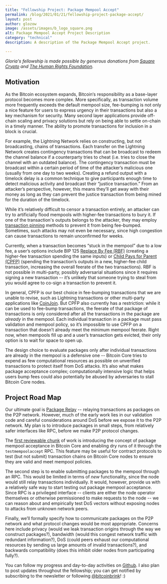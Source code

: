 ```yaml
---
title: "Fellowship Project: Package Mempool Accept"
permalink: /blog/2021/01/21/fellowship-project-package-accept/
layout: post
author: glozow
image: /assets/images/b_logo_square.png
alt: Package Mempool Accept Project Description 
category: "technical"
description: A description of the Package Mempool Accept project.

---
```


_Gloria's fellowship is made possible by generous donations from [Square
Crypto][square crypto] and [The Human Rights Foundation][hrf]._

## Motivation

As the Bitcoin ecosystem expands, Bitcoin‘s responsibility as a base-layer
protocol becomes more complex. More specifically, as transaction volume more
frequently exceeds the default mempool size, fee-bumping is not only a nice
feature for users to express urgency in their transactions but also a key
mechanism for security. Many second layer applications provide off-chain
scaling and privacy solutions but rely on being able to settle on-chain in a
timely manner. The ability to promote transactions for inclusion in a block is
crucial.

For example, the Lightning Network relies on constructing, but not
broadcasting, chains of transactions. Each transfer on the Lightning Network
creates contingency transactions that can be broadcast to redeem the channel
balance if a counterparty tries to cheat (i.e. tries to close the channel with
an outdated balance). The contingency transaction must be broadcast within a
certain period of time of the attacker’s malicious one (usually from one day to
two weeks). Creating a refund output with a timelock delay is a common
technique to give participants enough time to detect malicious activity and
broadcast their “justice transaction.” From an attacker’s perspective, however,
this means they’ll get away with their money as long as they can prevent the
justice transaction from being mined for the duration of the timelock.

While it’s relatively difficult to censor a transaction entirely, an attacker can
try to artificially flood mempools with higher-fee transactions to bury it. If one
of the transaction's outputs belongs to the attacker, they may employ [transaction
pinning](https://bitcoinops.org/en/topics/transaction-pinning/) methods to
prevent it from being fee-bumped. Sometimes, such attacks may not
even be necessary, since high congestion can cause transactions to
remain unconfirmed for weeks.

Currently, when a transaction becomes “stuck in the mempool” due to a low fee,
a user’s options include BIP 125 [Replace By Fee
(RBF)](https://bitcoinops.org/en/topics/replace-by-fee/) (creating a
higher-fee transaction spending the same inputs) or [Child Pays for Parent
(CPFP)](https://bitcoinops.org/en/topics/cpfp/) (spending the transaction’s
outputs in a new, higher-fee child transaction, increasing the overall feerate
of the two transactions). RBF is not possible in multi-party, possibly
adversarial situations since it requires signing a new transaction -- it’s
unlikely that someone trying to steal from you would agree to co-sign a
transaction to prevent it.

In general, CPFP is our best choice in fee-bumping transactions that we are
unable to revise, such as Lightning transactions or other multi-party
applications like [CoinJoin](https://bitcoinops.org/en/topics/coinjoin/). But
CPFP also currently has a restriction: while it can be used to fee-bump
transactions, the feerate of that package of transactions is only considered
after all the transactions in the package are _already_ in the mempool. Each
individual transaction in a package must pass validation and mempool policy, so
it’s impossible to use CPFP on a transaction that doesn’t already meet the
minimum mempool feerate. Right now, when mempools fill up and a user’s
transaction gets evicted, their only option is to wait for space to open up.

The design choice to evaluate packages only after individual transactions are
already in the mempool is a defensive one -- Bitcoin Core tries to expend as
few computational resources as possible on unverified transactions to
protect itself from DoS attacks. It’s also what makes package acceptance complex;
computationally intensive logic that helps users bump fees could also
potentially be abused by adversaries to stall Bitcoin Core nodes.

## Project Road Map

Our ultimate goal is [Package
Relay](https://bitcoinops.org/en/topics/package-relay/) -- relaying
transactions as packages on the P2P network. However, much of the early work
lies in our validation code and careful considerations around DoS before we
expose it to the P2P network. My plan is to introduce packages in small steps,
from relatively safer interfaces like RPC, before we make P2P protocol changes.

The [first reviewable chunk](https://github.com/bitcoin/bitcoin/pull/20833) of
work is introducing the concept of package mempool acceptance in Bitcoin Core
and enabling dry runs of it through the `testmempoolaccept` RPC. This feature
may be useful for contract protocols to test (but not submit) transaction
chains on Bitcoin Core nodes to ensure they are valid and meet mempool
policies.

The second step is to enable submitting packages to the mempool through an RPC.
This would be limited in terms of _new_ functionality, since the node would still
relay transactions individually. It would, however, provide us with a
relatively safe way to start testing out package mempool acceptance. Since RPC
is a privileged interface -- clients are either the node operator themselves or
otherwise permissioned to make requests to the node -- we can reason about and
empirically test DoS vectors without exposing nodes to attacks from unknown
network peers.

Finally, we’ll formally specify how to communicate packages on the P2P network
and what protocol changes would be most appropriate. Concerns here include
privacy (would we leak transaction origins through the way we construct
packages?), bandwidth (would this congest network traffic with redundant
information?), DoS (could peers exhaust our computational resources by sending
us large amounts of invalid transactions?), and backwards compatibility (does
this inhibit older nodes from participating fully?). 

You can follow my progress and day-to-day activities on
[Github](https://github.com/glozow/). I also plan to post updates throughout
the fellowship; you can get notified by subscribing to the newsletter
or following [@bitcoinbrink](https://twitter.com/bitcoinbrink)! :)

[hrf]: https://hrf.org/
[square crypto]: https://squarecrypto.org/
